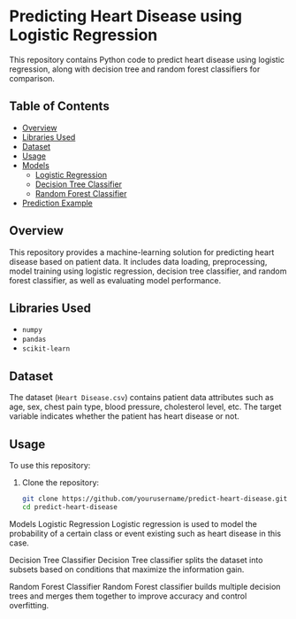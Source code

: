 # Predicting Heart Disease using Logistic Regression

This repository contains Python code to predict heart disease using logistic regression, along with decision tree and random forest classifiers for comparison.

## Table of Contents
- [Overview](#overview)
- [Libraries Used](#libraries-used)
- [Dataset](#dataset)
- [Usage](#usage)
- [Models](#models)
  - [Logistic Regression](#logistic-regression)
  - [Decision Tree Classifier](#decision-tree-classifier)
  - [Random Forest Classifier](#random-forest-classifier)
- [Prediction Example](#prediction-example)


## Overview

This repository provides a machine-learning solution for predicting heart disease based on patient data. It includes data loading, preprocessing, model training using logistic regression, decision tree classifier, and random forest classifier, as well as evaluating model performance.

## Libraries Used

- `numpy`
- `pandas`
- `scikit-learn`

## Dataset

The dataset (`Heart Disease.csv`) contains patient data attributes such as age, sex, chest pain type, blood pressure, cholesterol level, etc. The target variable indicates whether the patient has heart disease or not.

## Usage

To use this repository:

1. Clone the repository:
   ```bash
   git clone https://github.com/yourusername/predict-heart-disease.git
   cd predict-heart-disease

Models
Logistic Regression
Logistic regression is used to model the probability of a certain class or event existing such as heart disease in this case.

Decision Tree Classifier
Decision Tree classifier splits the dataset into subsets based on conditions that maximize the information gain.

Random Forest Classifier
Random Forest classifier builds multiple decision trees and merges them together to improve accuracy and control overfitting.
